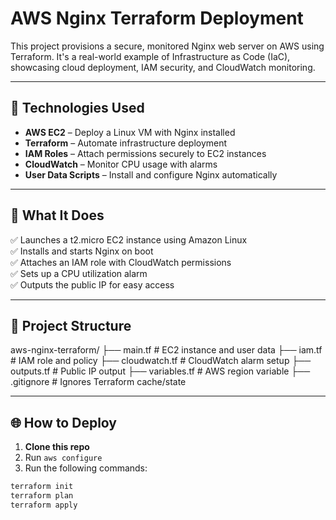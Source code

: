 # AWS Nginx Terraform Deployment

This project provisions a secure, monitored Nginx web server on AWS using Terraform. It's a real-world example of Infrastructure as Code (IaC), showcasing cloud deployment, IAM security, and CloudWatch monitoring.

---

## 🔧 Technologies Used

- **AWS EC2** – Deploy a Linux VM with Nginx installed
- **Terraform** – Automate infrastructure deployment
- **IAM Roles** – Attach permissions securely to EC2 instances
- **CloudWatch** – Monitor CPU usage with alarms
- **User Data Scripts** – Install and configure Nginx automatically

---

## 🚀 What It Does

✅ Launches a t2.micro EC2 instance using Amazon Linux  
✅ Installs and starts Nginx on boot  
✅ Attaches an IAM role with CloudWatch permissions  
✅ Sets up a CPU utilization alarm  
✅ Outputs the public IP for easy access

---

## 📁 Project Structure
aws-nginx-terraform/
├── main.tf # EC2 instance and user data
├── iam.tf # IAM role and policy
├── cloudwatch.tf # CloudWatch alarm setup
├── outputs.tf # Public IP output
├── variables.tf # AWS region variable
├── .gitignore # Ignores Terraform cache/state

---

## 🌐 How to Deploy

1. **Clone this repo**
2. Run `aws configure` 
3. Run the following commands:

```bash
terraform init
terraform plan
terraform apply

